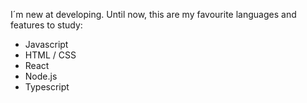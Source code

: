 I´m new at developing. Until now, this are my favourite languages and features to study:
- Javascript
- HTML / CSS
- React
- Node.js
- Typescript
